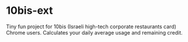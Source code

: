 # 10bis-ext
Tiny fun project for 10bis (Israeli high-tech corporate restaurants card) Chrome users. Calculates your daily average usage and remaining credit.
